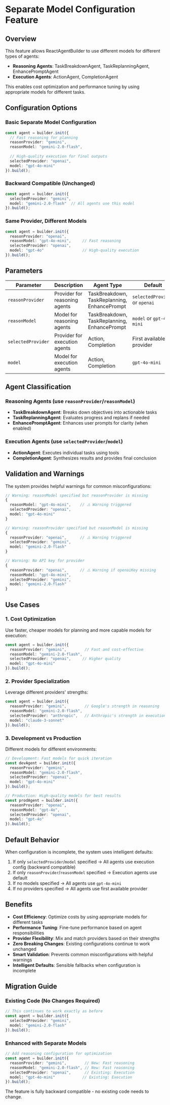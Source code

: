 # Separate Model Configuration Feature

## Overview

This feature allows ReactAgentBuilder to use different models for different types of agents:

- **Reasoning Agents**: TaskBreakdownAgent, TaskReplanningAgent, EnhancePromptAgent
- **Execution Agents**: ActionAgent, CompletionAgent

This enables cost optimization and performance tuning by using appropriate models for different tasks.

## Configuration Options

### Basic Separate Model Configuration

```typescript
const agent = builder.init({
  // Fast reasoning for planning
  reasonProvider: "gemini",
  reasonModel: "gemini-2.0-flash",
  
  // High-quality execution for final outputs
  selectedProvider: "openai",
  model: "gpt-4o-mini"
}).build();
```

### Backward Compatible (Unchanged)

```typescript
const agent = builder.init({
  selectedProvider: "gemini",
  model: "gemini-2.0-flash"  // All agents use this model
}).build();
```

### Same Provider, Different Models

```typescript
const agent = builder.init({
  reasonProvider: "openai",
  reasonModel: "gpt-4o-mini",     // Fast reasoning
  selectedProvider: "openai",
  model: "gpt-4o"                 // High-quality execution
}).build();
```

## Parameters

| Parameter | Description | Agent Type | Default |
|-----------|-------------|------------|---------|
| `reasonProvider` | Provider for reasoning agents | TaskBreakdown, TaskReplanning, EnhancePrompt | `selectedProvider` or `openai` |
| `reasonModel` | Model for reasoning agents | TaskBreakdown, TaskReplanning, EnhancePrompt | `model` or `gpt-4o-mini` |
| `selectedProvider` | Provider for execution agents | Action, Completion | First available provider |
| `model` | Model for execution agents | Action, Completion | `gpt-4o-mini` |

## Agent Classification

### Reasoning Agents (use `reasonProvider`/`reasonModel`)
- **TaskBreakdownAgent**: Breaks down objectives into actionable tasks
- **TaskReplanningAgent**: Evaluates progress and replans if needed  
- **EnhancePromptAgent**: Enhances user prompts for clarity (when enabled)

### Execution Agents (use `selectedProvider`/`model`)
- **ActionAgent**: Executes individual tasks using tools
- **CompletionAgent**: Synthesizes results and provides final conclusion

## Validation and Warnings

The system provides helpful warnings for common misconfigurations:

```typescript
// Warning: reasonModel specified but reasonProvider is missing
{
  reasonModel: "gpt-4o-mini",    // ⚠️ Warning triggered
  selectedProvider: "openai",
  model: "gpt-4o-mini"
}

// Warning: reasonProvider specified but reasonModel is missing  
{
  reasonProvider: "openai",      // ⚠️ Warning triggered
  selectedProvider: "gemini",
  model: "gemini-2.0-flash"
}

// Warning: No API key for provider
{
  reasonProvider: "openai",      // ⚠️ Warning if openaiKey missing
  reasonModel: "gpt-4o-mini",
  selectedProvider: "gemini", 
  model: "gemini-2.0-flash"
}
```

## Use Cases

### 1. Cost Optimization
Use faster, cheaper models for planning and more capable models for execution:

```typescript
const agent = builder.init({
  reasonProvider: "gemini",        // Fast and cost-effective
  reasonModel: "gemini-2.0-flash",
  selectedProvider: "openai",     // Higher quality
  model: "gpt-4o-mini"
}).build();
```

### 2. Provider Specialization
Leverage different providers' strengths:

```typescript
const agent = builder.init({
  reasonProvider: "gemini",        // Google's strength in reasoning
  reasonModel: "gemini-2.0-flash",
  selectedProvider: "anthropic",   // Anthropic's strength in execution
  model: "claude-3-sonnet"
}).build();
```

### 3. Development vs Production
Different models for different environments:

```typescript
// Development: Fast models for quick iteration
const devAgent = builder.init({
  reasonProvider: "gemini",
  reasonModel: "gemini-2.0-flash",
  selectedProvider: "openai",
  model: "gpt-4o-mini"
}).build();

// Production: High-quality models for best results
const prodAgent = builder.init({
  reasonProvider: "openai",
  reasonModel: "gpt-4o",
  selectedProvider: "openai", 
  model: "gpt-4o"
}).build();
```

## Default Behavior

When configuration is incomplete, the system uses intelligent defaults:

1. If only `selectedProvider`/`model` specified → All agents use execution config (backward compatible)
2. If only `reasonProvider`/`reasonModel` specified → Execution agents use default
3. If no models specified → All agents use `gpt-4o-mini`
4. If no providers specified → All agents use first available provider

## Benefits

- **Cost Efficiency**: Optimize costs by using appropriate models for different tasks
- **Performance Tuning**: Fine-tune performance based on agent responsibilities  
- **Provider Flexibility**: Mix and match providers based on their strengths
- **Zero Breaking Changes**: Existing configurations continue to work unchanged
- **Smart Validation**: Prevents common misconfigurations with helpful warnings
- **Intelligent Defaults**: Sensible fallbacks when configuration is incomplete

## Migration Guide

### Existing Code (No Changes Required)
```typescript
// This continues to work exactly as before
const agent = builder.init({
  selectedProvider: "gemini",
  model: "gemini-2.0-flash"
}).build();
```

### Enhanced with Separate Models
```typescript
// Add reasoning configuration for optimization
const agent = builder.init({
  reasonProvider: "gemini",        // New: Fast reasoning
  reasonModel: "gemini-2.0-flash", // New: Fast reasoning
  selectedProvider: "openai",      // Existing: Execution
  model: "gpt-4o-mini"            // Existing: Execution  
}).build();
```

The feature is fully backward compatible - no existing code needs to change.